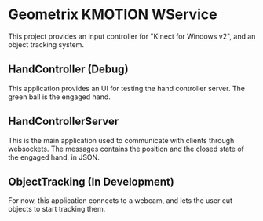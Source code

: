 # Geometrix KMOTION WService

This project provides an input controller for "Kinect for Windows v2", and an object tracking system.

## HandController (Debug)

This application provides an UI for testing the hand controller server.
The green ball is the engaged hand.

## HandControllerServer

This is the main application used to communicate with clients through websockets.
The messages contains the position and the closed state of the engaged hand, in JSON.

## ObjectTracking (In Development)

For now, this application connects to a webcam, and lets the user cut objects to start tracking them.
